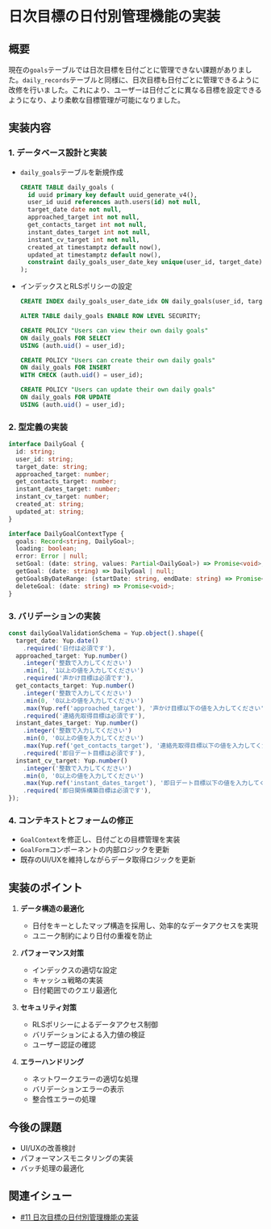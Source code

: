 # 日次目標の日付別管理機能の実装

## 概要
現在の`goals`テーブルでは日次目標を日付ごとに管理できない課題がありました。`daily_records`テーブルと同様に、日次目標も日付ごとに管理できるように改修を行いました。これにより、ユーザーは日付ごとに異なる目標を設定できるようになり、より柔軟な目標管理が可能になりました。

## 実装内容

### 1. データベース設計と実装
- `daily_goals`テーブルを新規作成
  ```sql
  CREATE TABLE daily_goals (
    id uuid primary key default uuid_generate_v4(),
    user_id uuid references auth.users(id) not null,
    target_date date not null,
    approached_target int not null,
    get_contacts_target int not null,
    instant_dates_target int not null,
    instant_cv_target int not null,
    created_at timestamptz default now(),
    updated_at timestamptz default now(),
    constraint daily_goals_user_date_key unique(user_id, target_date)
  );
  ```
- インデックスとRLSポリシーの設定
  ```sql
  CREATE INDEX daily_goals_user_date_idx ON daily_goals(user_id, target_date);

  ALTER TABLE daily_goals ENABLE ROW LEVEL SECURITY;

  CREATE POLICY "Users can view their own daily goals"
  ON daily_goals FOR SELECT
  USING (auth.uid() = user_id);

  CREATE POLICY "Users can create their own daily goals"
  ON daily_goals FOR INSERT
  WITH CHECK (auth.uid() = user_id);

  CREATE POLICY "Users can update their own daily goals"
  ON daily_goals FOR UPDATE
  USING (auth.uid() = user_id);
  ```

### 2. 型定義の実装
```typescript
interface DailyGoal {
  id: string;
  user_id: string;
  target_date: string;
  approached_target: number;
  get_contacts_target: number;
  instant_dates_target: number;
  instant_cv_target: number;
  created_at: string;
  updated_at: string;
}

interface DailyGoalContextType {
  goals: Record<string, DailyGoal>;
  loading: boolean;
  error: Error | null;
  setGoal: (date: string, values: Partial<DailyGoal>) => Promise<void>;
  getGoal: (date: string) => DailyGoal | null;
  getGoalsByDateRange: (startDate: string, endDate: string) => Promise<DailyGoal[]>;
  deleteGoal: (date: string) => Promise<void>;
}
```

### 3. バリデーションの実装
```typescript
const dailyGoalValidationSchema = Yup.object().shape({
  target_date: Yup.date()
    .required('日付は必須です'),
  approached_target: Yup.number()
    .integer('整数で入力してください')
    .min(1, '1以上の値を入力してください')
    .required('声かけ目標は必須です'),
  get_contacts_target: Yup.number()
    .integer('整数で入力してください')
    .min(0, '0以上の値を入力してください')
    .max(Yup.ref('approached_target'), '声かけ目標以下の値を入力してください')
    .required('連絡先取得目標は必須です'),
  instant_dates_target: Yup.number()
    .integer('整数で入力してください')
    .min(0, '0以上の値を入力してください')
    .max(Yup.ref('get_contacts_target'), '連絡先取得目標以下の値を入力してください')
    .required('即日デート目標は必須です'),
  instant_cv_target: Yup.number()
    .integer('整数で入力してください')
    .min(0, '0以上の値を入力してください')
    .max(Yup.ref('instant_dates_target'), '即日デート目標以下の値を入力してください')
    .required('即日関係構築目標は必須です'),
});
```

### 4. コンテキストとフォームの修正
- `GoalContext`を修正し、日付ごとの目標管理を実装
- `GoalForm`コンポーネントの内部ロジックを更新
- 既存のUI/UXを維持しながらデータ取得ロジックを更新

## 実装のポイント
1. **データ構造の最適化**
   - 日付をキーとしたマップ構造を採用し、効率的なデータアクセスを実現
   - ユニーク制約により日付の重複を防止

2. **パフォーマンス対策**
   - インデックスの適切な設定
   - キャッシュ戦略の実装
   - 日付範囲でのクエリ最適化

3. **セキュリティ対策**
   - RLSポリシーによるデータアクセス制御
   - バリデーションによる入力値の検証
   - ユーザー認証の確認

4. **エラーハンドリング**
   - ネットワークエラーの適切な処理
   - バリデーションエラーの表示
   - 整合性エラーの処理

## 今後の課題
- UI/UXの改善検討
- パフォーマンスモニタリングの実装
- バッチ処理の最適化

## 関連イシュー
- [#11 日次目標の日付別管理機能の実装](../issues/issue-11.md)
